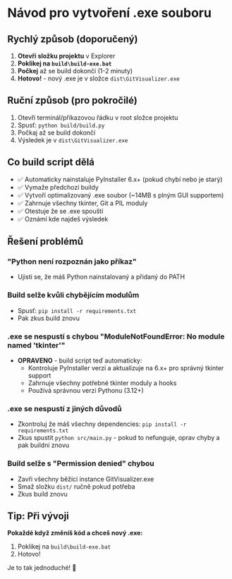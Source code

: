 # Návod pro vytvoření .exe souboru

## Rychlý způsob (doporučený)

1. **Otevři složku projektu** v Explorer
2. **Poklikej na `build\build-exe.bat`**
3. **Počkej** až se build dokončí (1-2 minuty)
4. **Hotovo!** - nový .exe je v složce `dist\GitVisualizer.exe`

## Ruční způsob (pro pokročilé)

1. Otevři terminál/příkazovou řádku v root složce projektu
2. Spusť: `python build/build.py`
3. Počkaj až se build dokončí
4. Výsledek je v `dist\GitVisualizer.exe`

## Co build script dělá

- ✅ Automaticky nainstaluje PyInstaller 6.x+ (pokud chybí nebo je starý)
- ✅ Vymaže předchozí buildy
- ✅ Vytvoří optimalizovaný .exe soubor (~14MB s plným GUI supportem)
- ✅ Zahrnuje všechny tkinter, Git a PIL moduly
- ✅ Otestuje že se .exe spouští
- ✅ Oznámí kde najdeš výsledek

## Řešení problémů

### "Python není rozpoznán jako příkaz"

- Ujisti se, že máš Python nainstalovaný a přidaný do PATH

### Build selže kvůli chybějícím modulům

- Spusť: `pip install -r requirements.txt`
- Pak zkus build znovu

### .exe se nespustí s chybou "ModuleNotFoundError: No module named 'tkinter'"

- **OPRAVENO** - build script teď automaticky:
  - Kontroluje PyInstaller verzi a aktualizuje na 6.x+ pro správný tkinter support
  - Zahrnuje všechny potřebné tkinter moduly a hooks
  - Používá správnou verzi Pythonu (3.12+)

### .exe se nespustí z jiných důvodů

- Zkontroluj že máš všechny dependencies: `pip install -r requirements.txt`
- Zkus spustit `python src/main.py` - pokud to nefunguje, oprav chyby a pak buildni znovu

### Build selže s "Permission denied" chybou

- Zavři všechny běžící instance GitVisualizer.exe
- Smaž složku `dist/` ručně pokud potřeba
- Zkus build znovu

## Tip: Při vývoji

**Pokaždé když změníš kód a chceš nový .exe:**

1. Poklikej na `build\build-exe.bat`
2. Hotovo!

Je to tak jednoduché! 🚀
